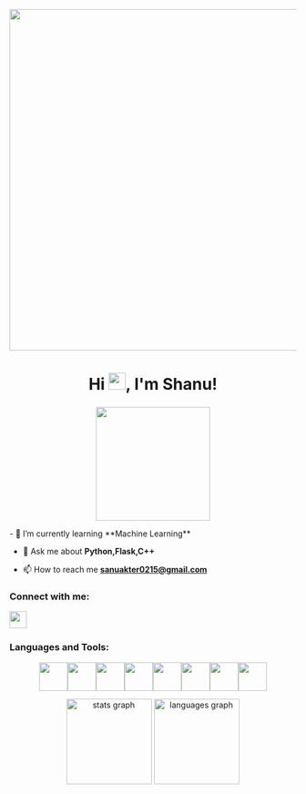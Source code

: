 <p align="center">
  <img src="https://media.tenor.com/iVCiM9W7cvYAAAAd/welcome.gif" width="600">
</p>
<h1 align="center">Hi <img src="https://f.hubspotusercontent40.net/hubfs/6893492/partying_face.gif" width="30">, I'm Shanu!</h1>
<h3 align="center"> </h3>
<p align="center">
<img src="https://cdn.dribbble.com/users/4055494/screenshots/15215756/media/d2b66c4ca0192aa26d103448b3d1518b.gif" width="200">
</p>
- 🌱 I’m currently learning **Machine Learning**

- 💬 Ask me about **Python,Flask,C++**

- 📫 How to reach me **sanuakter0215@gmail.com**


<h3 align="left">Connect with me:</h3>
<p align="left">
<a href="https://www.facebook.com/nowrin.noon.9" target="blank"><img src="https://i.giphy.com/media/pejyg6fy1JpoQuLQQp/200w.webp" width="30"></a>
</p>

<h3 align="left">Languages and Tools:</h3>
<p align="center">
<img src="https://media3.giphy.com/media/ln7z2eWriiQAllfVcn/200w.webp" width="50"><img src="https://i.giphy.com/media/LMt9638dO8dftAjtco/200.webp" width="50"><img src="https://i.giphy.com/media/KzJkzjggfGN5Py6nkT/200.webp" width="50"><img src="https://i.giphy.com/media/IdyAQJVN2kVPNUrojM/200.webp" width="50"><img src="https://i.giphy.com/media/Ri2TUcKlaOcaDBxFpY/200.webp" width="50"><img src="https://i.giphy.com/media/XAxylRMCdpbEWUAvr8/200.webp" width="50"><img src="https://i.giphy.com/media/fsEaZldNC8A1PJ3mwp/200.webp" width="50"><img src="https://i.giphy.com/media/UQJlZ2OcaCA2RLfGiZ/200.webp" width="50">
</p>

<div align="center">
  <img src="https://github-readme-stats.vercel.app/api?hide_title=false&hide_rank=false&show_icons=true&include_all_commits=true&count_private=true&disable_animations=false&theme=chartreuse-dark&locale=en&hide_border=true&username=Shanu119" height="150" alt="stats graph"  />
  <img src="https://github-readme-stats.vercel.app/api/top-langs?locale=en&hide_title=false&layout=compact&card_width=320&langs_count=6&theme=chartreuse-dark&hide_border=true&username=Shanu119" height="150" alt="languages graph"  />
</div>
